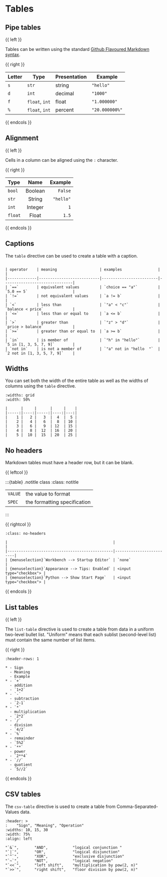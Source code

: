 Tables
======

## Pipe tables

{{ left }}

Tables can be written using the standard [Github Flavoured Markdown
syntax](https://github.github.com/gfm/#tables-extension-).

{{ right }}

| Letter | Type           | Presentation | Example        |
|--------|----------------|--------------|----------------|
| `s`    | `str`          | string       | `"hello"`      |
| `d`    | `int`          | decimal      | `"1000"`       |
| `f`    | `float`, `int` | float        | `"1.000000"`   |
| `%`    | `float`, `int` | percent      | `"20.000000%"` |

{{ endcols }}

## Alignment

{{ left }}

Cells in a column can be aligned using the `:` character.

{{ right }}

| Type    | Name    | Example   |
|:--------|:-------:|----------:|
| `bool`  | Boolean | `False`   |
| `str`   | String  | `"hello"` |
| `int`   | Integer | `1`       |
| `float` | Float   | `1.5`     |

{{ endcols }}


## Captions

The `table` directive can be used to create a table with a caption.

```{table} Comparison operators

| operator    | meaning                   | examples                |                               |
|-------------|---------------------------|-------------------------|-------------------------------|
| `==`        | equivalent values         | `choice == "a"`         | `5.0 == 5`                    |
| `!=`        | not equivalent values     | `a != b`                |                               |
| `<`         | less than                 | `"a" < "c"`             | `balance < price`             |
| `<=`        | less than or equal to     | `a <= b`                |                               |
| `>`         | greater than              | `"z" > "d"`             | `price > balance`             |
| `>=`        | greater than or equal to  | `a >= b`                |                               |
| `in`        | is member of              | `"h" in "hello"`        | `5 in [1, 3, 5, 7, 9]`        |
| `not in`    | is not a member of        | `"a" not in "hello  "`  | `2 not in [1, 3, 5, 7, 9]`    |
```

## Widths

You can set both the width of the entire table as well as the widths of columns
using the `table` directive.

```{table} Multiplication Table
:widths: grid
:width: 50%

|      |     |      |     |    |
|-----:|----:|-----:|----:|---:|
|    1 |   2 |   3  |  4  |  5 |
|    2 |   4 |   6  |  8  | 10 |
|    3 |   6 |   9  | 12  | 15 |
|    4 |   8 |  12  | 16  | 20 |
|    5 |  10 |  15  | 20  | 25 |
```

## No headers

Markdown tables must have a header row, but it can be blank.

{{ leftcol }}

:::{table} .notitle class
:class: notitle

|          |                                                                          |
|----------|--------------------------------------------------------------------------|
| `VALUE`  | the value to format                                                      |
| `SPEC`   | the formatting specification                                             |

:::

{{ rightcol }}

````{table} .no-headers class
:class: no-headers

|                                               |                         |
|-----------------------------------------------|-------------------------|
| {menuselection}`Workbench --> Startup Editor` | `none`                  |
| {menuselection}`Appearance --> Tips: Enabled` | <input type="checkbox"> |
| {menuselection}`Python --> Show Start Page`   | <input type="checkbox"> |

````

{{ endcols }}

## List tables

{{ left }}

The `list-table` directive is used to create a table from data in a uniform two-level bullet list.
"Uniform" means that each sublist (second-level list) must contain the same number of list items.

{{ right }}

```{list-table}
:header-rows: 1

* - Sign
  - Meaning
  - Example
* - `+`
  - addition
  - `1+2`
* - `-`
  - subtraction
  - `2-1`
* - `*`
  - multiplication
  - `2*2`
* - `/`
  - division
  - `4/2`
* - `%`
  - remainder
  - `5%2`
* - `**`
  - power
  - `2**4`
* - `//`
  - quotient
  - `5//2`
```

{{ endcols }}

## CSV tables

The `csv-table` directive is used to create a table from Comma-Separated-Values data.

```{csv-table}
:header: >
:    "Sign", "Meaning", "Operation"
:widths: 10, 15, 30
:width: 75%
:align: left

"`&`",       "AND",           "logical conjunction "
"`|`",       "OR",            "logical disjunction"
"`^`",       "XOR",           "exclusive disjunction"
"`~`",       "NOT",           "logical negation"
"`<<`",      "left shift",    "multiplication by pow(2, n)"
"`>>`",      "right shift",   "floor division by pow(2, n)"
```

